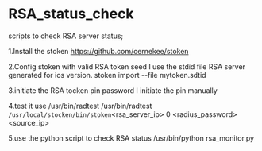 RSA_status_check
================

scripts to check RSA server status;

1.Install the stoken
  https://github.com/cernekee/stoken

2.Config stoken with valid RSA token seed
  I use the stdid file RSA server generated for ios version.
  stoken import --file mytoken.sdtid

3.initiate the RSA tocken pin password
  I initiate the pin manually

4.test it use /usr/bin/radtest
  /usr/bin/radtest <username> <pin>`/usr/local/stocken/bin/stoken`<rsa_server_ip> 0 <radius_password> <group> <source_ip>

5.use the python script to check RSA status 
  /usr/bin/python rsa_monitor.py 
